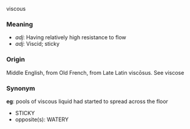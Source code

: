 viscous
### Meaning
+ _adj_: Having relatively high resistance to flow
+ _adj_: Viscid; sticky

### Origin

Middle English, from Old French, from Late Latin viscōsus. See viscose

### Synonym

__eg__: pools of viscous liquid had started to spread across the floor

+ STICKY
+ opposite(s): WATERY



